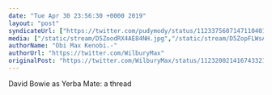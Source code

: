 ```yaml
---
date: "Tue Apr 30 23:56:30 +0000 2019"
layout: "post"
syndicateUrl: ["https://twitter.com/pudymody/status/1123375607147110401"]
media: ["/static/stream/D5ZoodRX4AE84NH.jpg","/static/stream/D5ZopFLWsAAdC9x.jpg"]
authorName: "Obi Max Kenobi.-"
authorUrl: "https://twitter.com/WilburyMax"
originalPost: "https://twitter.com/WilburyMax/status/1123200214167433217"
---
```

David Bowie as Yerba Mate: a thread 